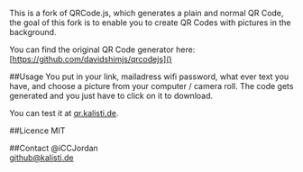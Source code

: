 This is a fork of QRCode.js, which generates a plain and normal QR Code, the goal of this fork is to enable you to create QR Codes with pictures in the background.

You can find the original QR Code generator here: [https://github.com/davidshimjs/qrcodejs]()

##Usage
You put in your link, mailadress wifi password, what ever text you have, and choose a picture from your computer / camera roll. The code gets generated and you just have to click on it to download.

You can test it at [qr.kalisti.de](qr.kalisti.de).

##Licence
MIT

##Contact
@iCCJordan  
github@kalisti.de